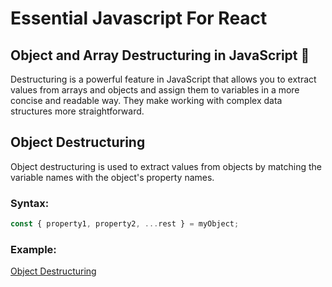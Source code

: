 # Essential Javascript For React

## Object and Array Destructuring in JavaScript 🚀

Destructuring is a powerful feature in JavaScript that allows you to extract values from arrays and objects and assign them to variables in a more concise and readable way. They make working with complex data structures more straightforward.

## Object Destructuring

Object destructuring is used to extract values from objects by matching the variable names with the object's property names.

### Syntax:

```javascript
const { property1, property2, ...rest } = myObject;
```

### Example:

[Object Destructuring](./objectDestructuring.js)
